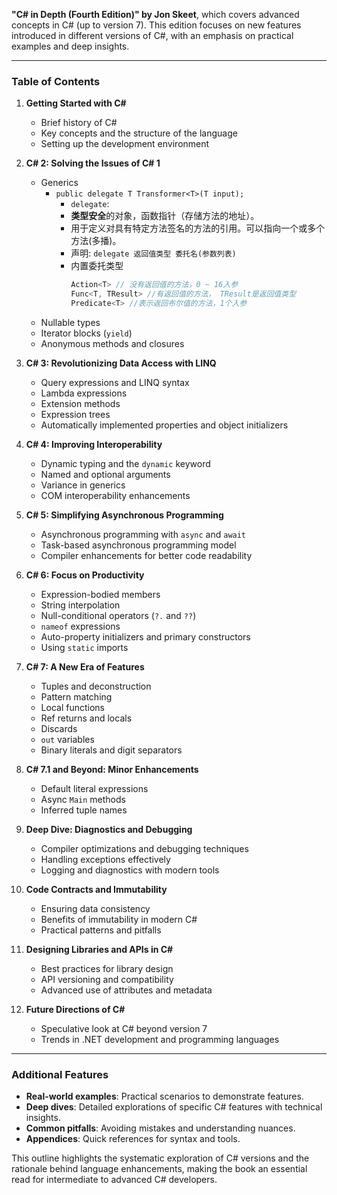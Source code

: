  **"C# in Depth (Fourth Edition)" by Jon Skeet**, which covers advanced concepts in C# (up to version 7). This edition focuses on new features introduced in different versions of C#, with an emphasis on practical examples and deep insights. 

---

### **Table of Contents**  
1. **Getting Started with C#**  
   - Brief history of C#  
   - Key concepts and the structure of the language  
   - Setting up the development environment  

2. **C# 2: Solving the Issues of C# 1**  
   - Generics 
        - `public delegate T Transformer<T>(T input);`
            - `delegate`:
            - **类型安全**的对象，函数指针（存储方法的地址）。
            - 用于定义对具有特定方法签名的方法的引用。可以指向一个或多个方法(多播)。
            - 声明: `delegate 返回值类型 委托名(参数列表)`
            - 内置委托类型
                ```csharp
                Action<T> // 没有返回值的方法，0 ~ 16入参
                Func<T, TResult> //有返回值的方法， TResult是返回值类型
                Predicate<T> //表示返回布尔值的方法，1个入参
                ```
   - Nullable types  
   - Iterator blocks (`yield`)  
   - Anonymous methods and closures  

3. **C# 3: Revolutionizing Data Access with LINQ**  
   - Query expressions and LINQ syntax  
   - Lambda expressions  
   - Extension methods  
   - Expression trees  
   - Automatically implemented properties and object initializers  

4. **C# 4: Improving Interoperability**  
   - Dynamic typing and the `dynamic` keyword  
   - Named and optional arguments  
   - Variance in generics  
   - COM interoperability enhancements  

5. **C# 5: Simplifying Asynchronous Programming**  
   - Asynchronous programming with `async` and `await`  
   - Task-based asynchronous programming model  
   - Compiler enhancements for better code readability  

6. **C# 6: Focus on Productivity**  
   - Expression-bodied members  
   - String interpolation  
   - Null-conditional operators (`?.` and `??`)  
   - `nameof` expressions  
   - Auto-property initializers and primary constructors  
   - Using `static` imports  

7. **C# 7: A New Era of Features**  
   - Tuples and deconstruction  
   - Pattern matching  
   - Local functions  
   - Ref returns and locals  
   - Discards  
   - `out` variables  
   - Binary literals and digit separators  

8. **C# 7.1 and Beyond: Minor Enhancements**  
   - Default literal expressions  
   - Async `Main` methods  
   - Inferred tuple names  

9. **Deep Dive: Diagnostics and Debugging**  
   - Compiler optimizations and debugging techniques  
   - Handling exceptions effectively  
   - Logging and diagnostics with modern tools  

10. **Code Contracts and Immutability**  
    - Ensuring data consistency  
    - Benefits of immutability in modern C#  
    - Practical patterns and pitfalls  

11. **Designing Libraries and APIs in C#**  
    - Best practices for library design  
    - API versioning and compatibility  
    - Advanced use of attributes and metadata  

12. **Future Directions of C#**  
    - Speculative look at C# beyond version 7  
    - Trends in .NET development and programming languages  

---

### **Additional Features**
- **Real-world examples**: Practical scenarios to demonstrate features.  
- **Deep dives**: Detailed explorations of specific C# features with technical insights.  
- **Common pitfalls**: Avoiding mistakes and understanding nuances.  
- **Appendices**: Quick references for syntax and tools.

This outline highlights the systematic exploration of C# versions and the rationale behind language enhancements, making the book an essential read for intermediate to advanced C# developers.

